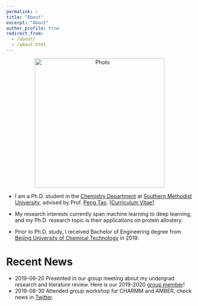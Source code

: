 ```yaml
---
permalink: /
title: "About"
excerpt: "About"
author_profile: true
redirect_from: 
  - /about/
  - /about.html
---
```


<p align="center">
  <img src="https://htian1997.github.io/files/headshot.jpg?raw=true" alt="Photo" style="width: 350px;"/> 
</p>

* I am a Ph.D. student in the [Chemistry Department](https://www.smu.edu/chemistry) at [Southern Methodist University](https://www.smu.edu), advised by Prof. [Peng Tao](http://faculty.smu.edu/ptao/). [[Curriculum Vitae](http://htian1997.github.io/files/CV.pdf)] 

* My research interests currently span machine learning to deep learning, and my Ph.D. research topic is their applications on protein allostery.

* Prior to Ph.D. study, I received Bachelor of Engineering degree from [Beijing University of Chemical Technology](http://english.buct.edu.cn) in 2019.


# Recent News
* 2019-09-20 Presented in our group meeting about my undergrad research and literature review. Here is our 2019-2020 [group member](https://www.facebook.com/424893014296789/photos/pb.424893014296789.-2207520000.1569378986./2359913207461417/?type=3&theater)! 
* 2019-08-30 Attended group workshop for CHARMM and AMBER, check news in [Twitter](https://twitter.com/TaoGroupSMU/status/1171945478788980737).
